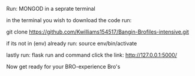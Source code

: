 Run: MONGOD in a seprate terminal 


in the terminal you wish to download the code run:


git clone https://github.com/Kwilliams154517/Bangin-Brofiles-intensive.git


if its not in (env) already run:
source env/bin/activate


lastly run: flask run and command click the link:
http://127.0.0.1:5000/

Now get ready for your BRO-experience Bro's 
